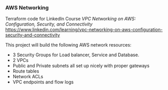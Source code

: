 ### AWS Networking
Terraform code for LinkedIn Course *VPC Networking on AWS: Configuration, Security, and Connectivity*
https://www.linkedin.com/learning/vpc-networking-on-aws-configuration-security-and-connectivity

This project will build the following AWS network resources:
- 3 Security Groups for Load balancer, Service and Database.
- 2 VPCs
- Public and Private subnets all set up nicely with proper gateways
- Route tables
- Network ACLs
- VPC endpoints and flow logs
